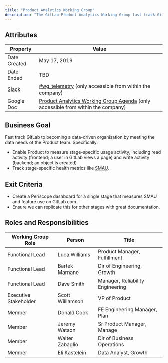 ```yaml
---
title: "Product Analytics Working Group"
description: "The GitLab Product Analytics Working Group fast track GitLab to becoming a data-driven organisation by meeting the data needs of the Product team."
---
```


## Attributes

| Property     | Value |
|--------------|-------|
| Date Created | May 17, 2019 |
| Date Ended   | TBD |
| Slack        | [#wg_telemetry](https://gitlab.slack.com/messages/CJS56FNFP) (only accessible from within the company) |
| Google Doc   | [Product Analytics Working Group Agenda](https://docs.google.com/document/d/1JK_jluomJqZklHL28zSx2Hm5aC0FCGR33ovD1LrN6gM/edit) (only accessible from within the company) |

## Business Goal

Fast track GitLab to becoming a data-driven organisation by meeting the data needs of the Product team. Specifically:

- Enable Product to measure stage-specific usage activity, including read activity (frontend; a user in GitLab views a page) and write activity (backend; an object is created)
- Track stage-specific health metrics like [SMAU](https://internal.gitlab.com/handbook/company/performance-indicators/product/).

## Exit Criteria

- Create a Periscope dashboard for a single stage that measures SMAU and feature use on GitLab.com.
- Ensure we can replicate this for other stages with great documentation.

## Roles and Responsibilities

| Working Group Role    | Person                | Title                                        |
|-----------------------|-----------------------|----------------------------------------------|
| Functional Lead       | Luca Williams         | Product Manager, Fulfillment                 |
| Functional Lead       | Bartek Marnane        | Dir of Engineering, Growth                   |
| Functional Lead       | Dave Smith            | Manager, Reliability Engineering             |
| Executive Stakeholder | Scott Williamson      | VP of Product                                |
| Member                | Donald Cook           | FE Engineering Manager, Plan                 |
| Member                | Jeremy Watson         | Sr Product Manager, Manage                   |
| Member                | Walter Zabaglio       | Dir of Business Operations                   |
| Member                | Eli Kastelein         | Data Analyst, Growth                         |
